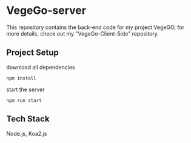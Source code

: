 # VegeGo-server

This repository contains the back-end code for my project VegeGO, for more details, check out my "VegeGo-Client-Side" repository.

## Project Setup

download all dependencies
```
npm install
```

start the server
```
npm run start
```
## Tech Stack
Node.js, Koa2.js
